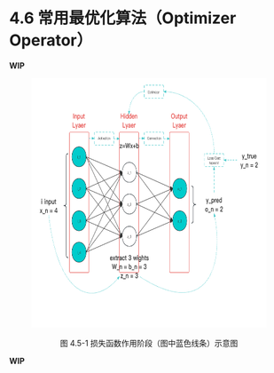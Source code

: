 
# 4.6 常用最优化算法（Optimizer Operator）

**WIP** 

<center>
<figure>
   <img  
      width = "600" height = "450"
      src="../../Pictures/Neuron_5.png" alt="">
    <figcaption>
      <p>图 4.5-1 损失函数作用阶段（图中蓝色线条）示意图</p>
   </figcaption>
</figure>
</center>

**WIP** 


[ref]: References_4.md